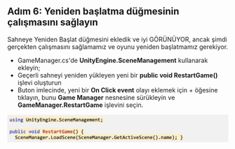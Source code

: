 ## Adım 6: Yeniden başlatma düğmesinin çalışmasını sağlayın

Sahneye Yeniden Başlat düğmesini ekledik ve iyi GÖRÜNÜYOR, ancak şimdi gerçekten çalışmasını sağlamamız ve oyunu yeniden başlatmamız gerekiyor.

- GameManager.cs'de **UnityEngine.SceneManagement** kullanarak ekleyin;
- Geçerli sahneyi yeniden yükleyen yeni bir **public void RestartGame()** işlevi oluşturun
- Buton imlecinde, yeni bir **On Click event** olayı eklemek için + öğesine tıklayın, bunu **Game Manager** nesnesine sürükleyin ve **GameManager.RestartGame** işlevini seçin.

![figures](https://raw.githubusercontent.com/Kodluyoruz/taskforce/main/unity-junior-programmer/make-restart-button-work/figures/CWC_B.3.4_image4.png)
